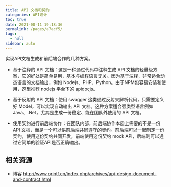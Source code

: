 ```yaml
---
title: API 文档和契约
categories: API设计
toc: true
date: 2021-08-11 19:18:36
permalink: /pages/a7acf5/
tags: 
  - null
sidebar: auto
---
```


实现API文档生成和前后端合作的几种方案。

- 基于注释的 API 文档：这是一种通过代码中注释生成 API 文档的轻量级方案，它的好处是简单易用，基本与编程语言无关。因为基于注释，非常适合动态语言的文档输出，例如 Nodejs、PHP、Python。由于NPM包容易安装和使用，这里推荐 nodejs 平台下的 apidocjs。

- 基于反射的 API 文档：使用 swagger 这类通过反射来解析代码，只需要定义好 Model，可以实现自动输出 API 文档。这种方案适合强类型语言例如 Java、.Net，尤其是生成一份稳定、能在团队外使用的 API 文档。

- 使用契约进行前后端协作：在团队内部，前后端协作本质上需要的不是一份 API 文档，而是一个可以供前后端共同遵守的契约。前后端可以一起制定一份契约，使用这份契约共同开发，前端使用这份契约 mock API，后端则可以通过它简单的验证API是否正确输出。


## 相关资源

- 博客 http://www.printf.cn/index.php/archives/api-design-document-and-contract.html